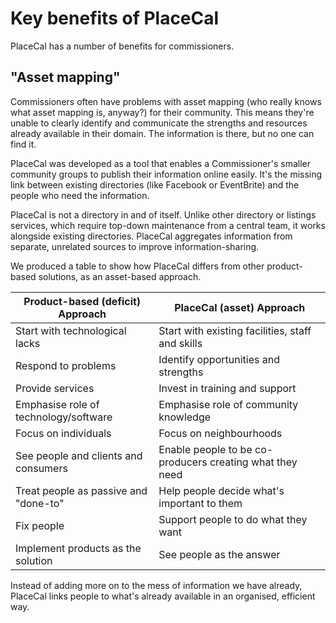 # Key benefits of PlaceCal

PlaceCal has a number of benefits for commissioners. 

## "Asset mapping"

Commissioners often have problems with asset mapping (who really knows what asset mapping is, anyway?) for their community. This means they're unable to clearly identify and communicate the strengths and resources already available in their domain. The information is there, but no one can find it.

PlaceCal was developed as a tool that enables a Commissioner's smaller community groups to publish their information online easily. It's the missing link between existing directories (like Facebook or EventBrite) and the people who need the information.

PlaceCal is not a directory in and of itself. Unlike other directory or listings services, which require top-down maintenance from a central team, it works alongside existing directories. PlaceCal aggregates information from separate, unrelated sources to improve information-sharing.

We produced a table to show how PlaceCal differs from other product-based solutions, as an asset-based approach.

| Product-based (deficit) Approach      | PlaceCal (asset) Approach                                |
|---------------------------------------|----------------------------------------------------------|
| Start with technological lacks        | Start with existing facilities, staff and skills         |
| Respond to problems                   | Identify opportunities and strengths                     |
| Provide services                      | Invest in training and support                           |
| Emphasise role of technology/software | Emphasise role of community knowledge                    |
| Focus on individuals                  | Focus on neighbourhoods                                  |
| See people and clients and consumers  | Enable people to be co-producers creating what they need |
| Treat people as passive and "done-to" | Help people decide what's important to them              |
| Fix people                            | Support people to do what they want                      |
| Implement products as the solution    | See people as the answer                                 |

Instead of adding more on to the mess of information we have already, PlaceCal links people to what's already available in an organised, efficient way.
